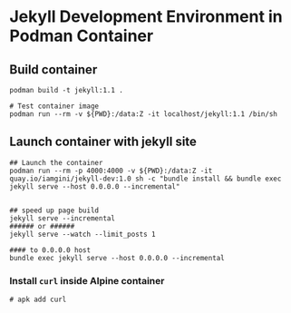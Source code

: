 # Jekyll Development Environment in Podman Container

## Build container

```shell
podman build -t jekyll:1.1 .

# Test container image
podman run --rm -v ${PWD}:/data:Z -it localhost/jekyll:1.1 /bin/sh
```

## Launch container with jekyll site

```shell
## Launch the container
podman run --rm -p 4000:4000 -v ${PWD}:/data:Z -it quay.io/iamgini/jekyll-dev:1.0 sh -c "bundle install && bundle exec jekyll serve --host 0.0.0.0 --incremental"


## speed up page build
jekyll serve --incremental
###### or ######
jekyll serve --watch --limit_posts 1

#### to 0.0.0.0 host
bundle exec jekyll serve --host 0.0.0.0 --incremental
```

### Install `curl` inside Alpine container

```shell
# apk add curl
```